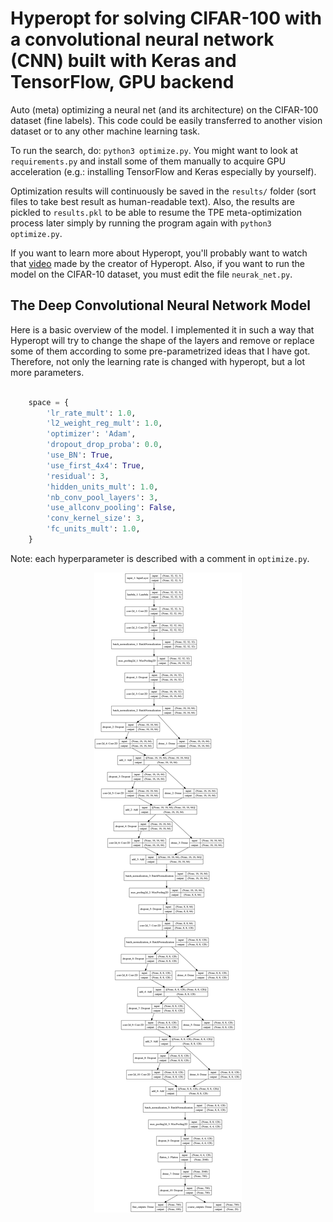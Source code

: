 # Hyperopt for solving CIFAR-100 with a convolutional neural network (CNN) built with Keras and TensorFlow, GPU backend

Auto (meta) optimizing a neural net (and its architecture) on the CIFAR-100 dataset (fine labels). This code could be easily transferred to another vision dataset or to any other machine learning task. 

To run the search, do: `python3 optimize.py`. You might want to look at `requirements.py` and install some of them manually to acquire GPU acceleration (e.g.: installing TensorFlow and Keras especially by yourself). 

Optimization results will continuously be saved in the `results/` folder (sort files to take best result as human-readable text). 
Also, the results are pickled to `results.pkl` to be able to resume the TPE meta-optimization process later simply by running the program again with `python3 optimize.py`. 

If you want to learn more about Hyperopt, you'll probably want to watch that [video](https://www.youtube.com/watch?v=tteE_Vtmrv4) made by the creator of Hyperopt. Also, if you want to run the model on the CIFAR-10 dataset, you must edit the file `neurak_net.py`. 


## The Deep Convolutional Neural Network Model

Here is a basic overview of the model. I implemented it in such a way that Hyperopt will try to change the shape of the layers and remove or replace some of them according to some pre-parametrized ideas that I have got. Therefore, not only the learning rate is changed with hyperopt, but a lot more parameters. 

```python

    space = {
        'lr_rate_mult': 1.0,
        'l2_weight_reg_mult': 1.0,
        'optimizer': 'Adam',
        'dropout_drop_proba': 0.0,
        'use_BN': True,
        'use_first_4x4': True,
        'residual': 3,
        'hidden_units_mult': 1.0,
        'nb_conv_pool_layers': 3,
        'use_allconv_pooling': False,
        'conv_kernel_size': 3,
        'fc_units_mult': 1.0,
    }

```

Note: each hyperparameter is described with a comment in `optimize.py`.

<p align="center">
  <img src="model_demo.png">
</p>
